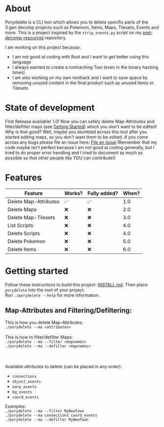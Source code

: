 # About

Porydelete is a CLI tool which allows you to delete specific parts of the 3.gen decomp projects such as Pokemon, Items, Maps, Tilesets, Events and more. This is a project inspired by the `strip_events.py` script on my [pret-decomp-resources](https://github.com/Voluptua/pret-decomp-resources) repository. 

I am working on this project because:
  - I am not good at coding with Rust and I want to get better using this language
  - I always wanted to create a romhacking Tool (even in the binary hacking times)
  - I am also working on my own romhack and I want to save space by removing unused content in the final product such as unused Items or Tilesets


# State of development

First Release available! 1.0! Now you can safely delete Map-Attributes and filter/defilter maps (see [Getting Started](https://github.com/Voluptua/porydelete#getting-started)) which you don't want to be edited! Why is that good? Well, maybe you stumbled across this tool after you started editing maps, so you don't want them to be edited. If you come across any bugs please file an issue here: [File an Issue](https://github.com/Voluptua/porydelete/issues) (Remember that my code maybe isn't perfect because I am not good at coding generally, but I tried to do proper error handling and I tried to document as much as possible so that other people like YOU can contribute!)

# Features

| Feature | Works? | Fully added?| When?
|---------|--------|--------|------|
|Delete Map-Attributes|✅|✅|1.0 
|Delete Maps|❌|❌|2.0
|Delete Map-Tilesets|❌| ❌|3.0
|List Scripts|❌|❌|4.0
|Delete Scripts|❌|❌|4.0
|Delete Pokemon|❌|❌|5.0
|Delete Items|❌|❌|6.0



# Getting started

Follow these instructions to build this project: [INSTALL.md](https://github.com/Voluptua/Porydelete/blob/main/INSTALL.md).
Then place `porydelete` into the root of your project. \
Run `./porydelete --help` for more information.

## Map-Attributes and Filtering/Defiltering:

This is how you delete Map-Attributes:\
```./porydelete --ma <attributes>```\
\
This is how to filter/defilter Maps:\
```./porydelete --ma --filter <mapnames>```\
```./porydelete --ma --defilter <mapnames>```\
\
\
\
Available attributes to delete (can be placed in any order): 
  - `connections`
  - `object_events`
  - `warp_events`
  - `bg_events`
  - `coord_events`

Examples: \
  `./porydelete --ma --filter MyNewTown`\
  `./porydelete --ma connections coord_events`\
  `./porydelete --ma --defilter MyNewTown`

